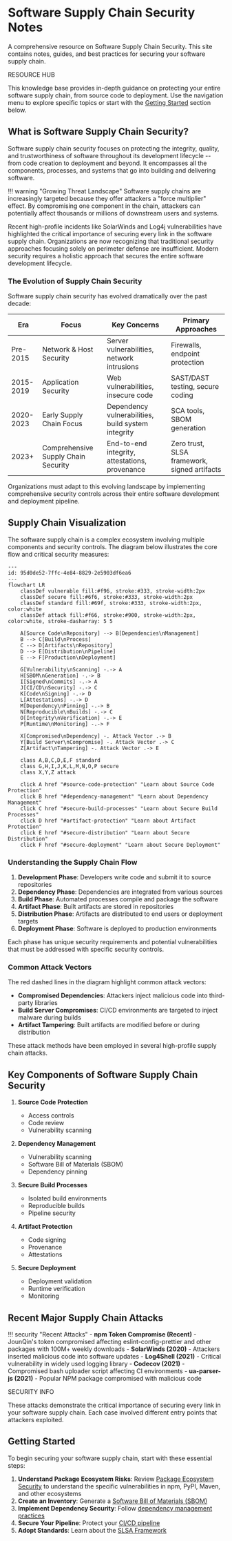 # Software Supply Chain Security Notes

A comprehensive resource on Software Supply Chain Security. This site contains notes, guides, and best practices for securing your software supply chain.

<div class="secure-component">
<span class="security-badge badge-info">RESOURCE HUB</span>

This knowledge base provides in-depth guidance on protecting your entire software supply chain, from source code to deployment. Use the navigation menu to explore specific topics or start with the [Getting Started](#getting-started) section below.
</div>

## What is Software Supply Chain Security?

Software supply chain security focuses on protecting the integrity, quality, and trustworthiness of software throughout its development lifecycle -- from code creation to deployment and beyond. It encompasses all the components, processes, and systems that go into building and delivering software.

!!! warning "Growing Threat Landscape"
    Software supply chains are increasingly targeted because they offer attackers a "force multiplier" effect. By compromising one component in the chain, attackers can potentially affect thousands or millions of downstream users and systems.

Recent high-profile incidents like SolarWinds and Log4j vulnerabilities have highlighted the critical importance of securing every link in the software supply chain. Organizations are now recognizing that traditional security approaches focusing solely on perimeter defense are insufficient. Modern security requires a holistic approach that secures the entire software development lifecycle.

### The Evolution of Supply Chain Security

Software supply chain security has evolved dramatically over the past decade:

| Era | Focus | Key Concerns | Primary Approaches |
| --- | ----- | ------------ | ------------------ |
| Pre-2015 | Network & Host Security | Server vulnerabilities, network intrusions | Firewalls, endpoint protection |
| 2015-2019 | Application Security | Web vulnerabilities, insecure code | SAST/DAST testing, secure coding |
| 2020-2023 | Early Supply Chain Focus | Dependency vulnerabilities, build system integrity | SCA tools, SBOM generation |
| 2023+ | Comprehensive Supply Chain Security | End-to-end integrity, attestations, provenance | Zero trust, SLSA framework, signed artifacts |

Organizations must adapt to this evolving landscape by implementing comprehensive security controls across their entire software development and deployment pipeline.


<div class="section-divider"></div>

## Supply Chain Visualization

The software supply chain is a complex ecosystem involving multiple components and security controls. The diagram below illustrates the core flow and critical security measures:

```mermaid
---
id: 95d0de52-7ffc-4e84-8829-2e5903df6ea6
---
flowchart LR
    classDef vulnerable fill:#f96, stroke:#333, stroke-width:2px
    classDef secure fill:#6f6, stroke:#333, stroke-width:2px
    classDef standard fill:#69f, stroke:#333, stroke-width:2px, color:white
    classDef attack fill:#f66, stroke:#900, stroke-width:2px, color:white, stroke-dasharray: 5 5

    A[Source Code\nRepository] --> B[Dependencies\nManagement]
    B --> C[Build\nProcess]
    C --> D[Artifacts\nRepository]
    D --> E[Distribution\nPipeline]
    E --> F[Production\nDeployment]

    G[Vulnerability\nScanning] -.-> A
    H[SBOM\nGeneration] -.-> B
    I[Signed\nCommits] -.-> A
    J[CI/CD\nSecurity] -.-> C
    K[Code\nSigning] -.-> D
    L[Attestations] -.-> D
    M[Dependency\nPinning] -.-> B
    N[Reproducible\nBuilds] -.-> C
    O[Integrity\nVerification] -.-> E
    P[Runtime\nMonitoring] -.-> F

    X[Compromised\nDependency] -. Attack Vector .-> B
    Y[Build Server\nCompromise] -. Attack Vector .-> C
    Z[Artifact\nTampering] -. Attack Vector .-> E

    class A,B,C,D,E,F standard
    class G,H,I,J,K,L,M,N,O,P secure
    class X,Y,Z attack

    click A href "#source-code-protection" "Learn about Source Code Protection"
    click B href "#dependency-management" "Learn about Dependency Management"
    click C href "#secure-build-processes" "Learn about Secure Build Processes"
    click D href "#artifact-protection" "Learn about Artifact Protection"
    click E href "#secure-distribution" "Learn about Secure Distribution"
    click F href "#secure-deployment" "Learn about Secure Deployment"
```

### Understanding the Supply Chain Flow

1. **Development Phase**: Developers write code and submit it to source repositories
2. **Dependency Phase**: Dependencies are integrated from various sources
3. **Build Phase**: Automated processes compile and package the software
4. **Artifact Phase**: Built artifacts are stored in repositories
5. **Distribution Phase**: Artifacts are distributed to end users or deployment targets
6. **Deployment Phase**: Software is deployed to production environments

Each phase has unique security requirements and potential vulnerabilities that must be addressed with specific security controls.

### Common Attack Vectors

The red dashed lines in the diagram highlight common attack vectors:

- **Compromised Dependencies**: Attackers inject malicious code into third-party libraries
- **Build Server Compromises**: CI/CD environments are targeted to inject malware during builds
- **Artifact Tampering**: Built artifacts are modified before or during distribution

These attack methods have been employed in several high-profile supply chain attacks.

## Key Components of Software Supply Chain Security

1. **Source Code Protection**
   - Access controls
   - Code review
   - Vulnerability scanning

2. **Dependency Management**
   - Vulnerability scanning
   - Software Bill of Materials (SBOM)
   - Dependency pinning

3. **Secure Build Processes**
   - Isolated build environments
   - Reproducible builds
   - Pipeline security

4. **Artifact Protection**
   - Code signing
   - Provenance
   - Attestations

5. **Secure Deployment**
   - Deployment validation
   - Runtime verification
   - Monitoring

## Recent Major Supply Chain Attacks

!!! security "Recent Attacks"
    - <span data-security-status="vulnerable">**npm Token Compromise (Recent)**</span> - JounQin's token compromised affecting eslint-config-prettier and other packages with 100M+ weekly downloads
    - <span data-security-status="vulnerable">**SolarWinds (2020)**</span> - Attackers inserted malicious code into software updates
    - <span data-security-status="vulnerable">**Log4Shell (2021)**</span> - Critical vulnerability in widely used logging library
    - <span data-security-status="vulnerable">**Codecov (2021)**</span> - Compromised bash uploader script affecting CI environments
    - <span data-security-status="vulnerable">**ua-parser-js (2021)**</span> - Popular NPM package compromised with malicious code

<div class="secure-component">
<span class="security-badge badge-info">SECURITY INFO</span>

These attacks demonstrate the critical importance of securing every link in your software supply chain. Each case involved different entry points that attackers exploited.
</div>

## Getting Started

To begin securing your software supply chain, start with these essential steps:

1. **Understand Package Ecosystem Risks**: Review [Package Ecosystem Security](package-ecosystems/overview.md) to understand the specific vulnerabilities in npm, PyPI, Maven, and other ecosystems
2. **Create an Inventory**: Generate a [Software Bill of Materials (SBOM)](secure-development/sbom.md)
3. **Implement Dependency Security**: Follow [dependency management practices](secure-development/dependency-management.md)
4. **Secure Your Pipeline**: Protect your [CI/CD pipeline](ci-cd-security/pipeline-security.md)
5. **Adopt Standards**: Learn about the [SLSA Framework](best-practices/standards.md)
